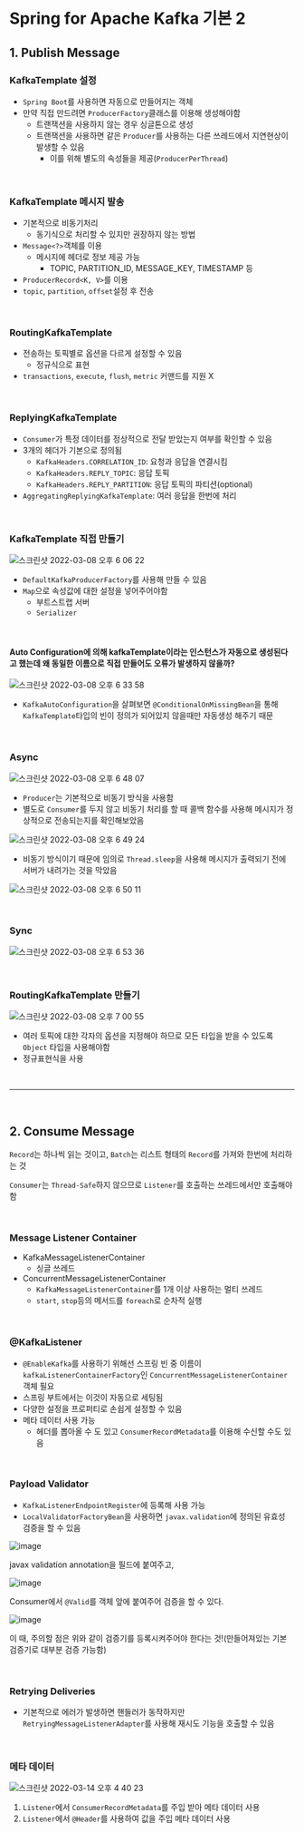 # Spring for Apache Kafka 기본 2

## 1. Publish Message

### KafkaTemplate 설정
- `Spring Boot`를 사용하면 자동으로 만들어지는 객체
- 만약 직접 만드려면 `ProducerFactory`클래스를 이용해 생성해야함
	- 트랜잭션을 사용하지 않는 경우 싱글톤으로 생성
	- 트랜잭션을 사용하면 같은 `Producer`를 사용하는 다른 쓰레드에서 지연현상이 발생할 수 있음
		- 이를 위해 별도의 속성들을 제공(`ProducerPerThread`)

<br>

### KafkaTemplate 메시지 발송
- 기본적으로 비동기처리
	- 동기식으로 처리할 수 있지만 권장하지 않는 방법
- `Message<?>`객체를 이용
	- 메시지에 헤더로 정보 제공 가능
		- TOPIC, PARTITION_ID, MESSAGE_KEY, TIMESTAMP 등
- `ProducerRecord<K, V>`를 이용
- `topic`,  `partition`,  `offset`설정 후 전송

<br>

### RoutingKafkaTemplate
- 전송하는 토픽별로 옵션을 다르게 설정할 수 있음
	- 정규식으로 표현
- `transactions`, `execute`, `flush`, `metric` 커맨드를 지원 X

<br>

### ReplyingKafkaTemplate
- `Consumer`가 특정 데이터를 정상적으로 전달 받았는지 여부를 확인할 수 있음
- 3개의 헤더가 기본으로 정의됨
	- `KafkaHeaders.CORRELATION_ID`: 요청과 응답을 연결시킴
	- `KafkaHeaders.REPLY_TOPIC`: 응답 토픽
	- `KafkaHeaders.REPLY_PARTITION`: 응답 토픽의 파티션(optional)
- `AggregatingReplyingKafkaTemplate`: 여러 응답을 한번에 처리

<br>

### KafkaTemplate 직접 만들기
![스크린샷 2022-03-08 오후 6 06 22](https://user-images.githubusercontent.com/60773356/158139462-e53348af-d640-4bdc-b4a5-1908bb260c93.png)

- `DefaultKafkaProducerFactory`를 사용해 만들 수 있음
- `Map`으로 속성값에 대한 설정을 넣어주어야함
	- 부트스트랩 서버
	- `Serializer`

<br>

#### Auto Configuration에 의해 kafkaTemplate이라는 인스턴스가 자동으로 생성된다고 했는데 왜 동일한 이름으로 직접 만들어도 오류가 발생하지 않을까?
![스크린샷 2022-03-08 오후 6 33 58](https://user-images.githubusercontent.com/60773356/158139479-a686c92a-92af-446f-b73b-f101ce98edc2.png)

- `KafkaAutoConfiguration`을 살펴보면 `@ConditionalOnMissingBean`을 통해 `KafkaTemplate`타입의 빈이 정의가 되어있지 않을때만 자동생성 해주기 때문


<br>

### Async
![스크린샷 2022-03-08 오후 6 48 07](https://user-images.githubusercontent.com/60773356/158139502-16d9022d-23fb-42af-8cf4-cc29a1456141.png)

- `Producer`는 기본적으로 비동기 방식을 사용함
- 별도로 `Consumer`를 두지 않고 비동기 처리를 할 때 콜백 함수를 사용해 메시지가 정상적으로 전송되는지를 확인해보았음

![스크린샷 2022-03-08 오후 6 49 24](https://user-images.githubusercontent.com/60773356/158139516-67a29999-7a14-4111-94d8-50e930ad4f7e.png)

- 비동기 방식이기 때문에 임의로 `Thread.sleep`을 사용해 메시지가 출력되기 전에 서버가 내려가는 것을 막았음

![스크린샷 2022-03-08 오후 6 50 11](https://user-images.githubusercontent.com/60773356/158139539-56858bba-a297-4fcf-967e-7fd397fd0eb2.png)


<br>


### Sync
![스크린샷 2022-03-08 오후 6 53 36](https://user-images.githubusercontent.com/60773356/158139564-3a0ea047-0748-4cf6-82c3-906bf2b62b1b.png)


<br>

### RoutingKafkaTemplate 만들기
![스크린샷 2022-03-08 오후 7 00 55](https://user-images.githubusercontent.com/60773356/158139573-3fff617a-306c-425e-bac8-d4844a4e1eea.png)

- 여러 토픽에 대한 각자의 옵션을 지정해야 하므로 모든 타입을 받을 수 있도록 `Object` 타입을 사용해야함
- 정규표현식을 사용

<br>


---

<br>

## 2. Consume Message

`Record`는 하나씩 읽는 것이고, `Batch`는 리스트 형태의 `Record`를 가져와 한번에 처리하는 것

`Consumer`는 `Thread-Safe`하지 않으므로 `Listener`를 호출하는 쓰레드에서만 호출해야함

<br>

### Message Listener Container
- KafkaMessageListenerContainer
	- 싱글 쓰레드
- ConcurrentMessageListenerContainer
	- `KafkaMessageListenerContainer`를 1개 이상 사용하는 멀티 쓰레드
	- `start`, `stop`등의 메서드를 `foreach`로 순차적 실행

<br>

### @KafkaListener
- `@EnableKafka`를 사용하기 위해선 스프링 빈 중 이름이 `kafkaListenerContainerFactory`인 `ConcurrentMessageListenerContainer`객체 필요
- 스프링 부트에서는 이것이 자동으로 세팅됨
- 다양한 설정을 프로퍼티로 손쉽게 설정할 수 있음
- 메타 데이터 사용 가능
	- 헤더를 뽑아올 수 도 있고 `ConsumerRecordMetadata`를 이용해 수신할 수도 있음

<br>

### Payload Validator
- `KafkaListenerEndpointRegister`에 등록해 사용 가능
-  `LocalValidatorFactoryBean`을 사용하면  `javax.validation`에 정의된 유효성 검증을 할 수 있음

![image](https://user-images.githubusercontent.com/60773356/158720701-82e77f31-5a9b-4e76-851e-308cecac54f6.png)

javax validation annotation을 필드에 붙여주고,


![image](https://user-images.githubusercontent.com/60773356/158720712-c1f995a9-cb40-417a-bd81-dd08edb174f0.png)

Consumer에서 `@Valid`를 객체 앞에 붙여주어 검증을 할 수 있다.

![image](https://user-images.githubusercontent.com/60773356/158720722-4ea4b189-99ce-4316-ba53-ead4294e625f.png)

이 때, 주의할 점은 위와 같이 검증기를 등록시켜주어야 한다는 것!(만들어져있는 기본 검증기로 대부분 검증 가능함)

<br>

### Retrying Deliveries
- 기본적으로 에러가 발생하면 핸들러가 동작하지만 `RetryingMessageListenerAdapter`를 사용해 재시도 기능을 호출할 수 있음

<br>

### 메타 데이터
![스크린샷 2022-03-14 오후 4 40 23](https://user-images.githubusercontent.com/60773356/158139608-3d5466b2-6831-4383-bbe9-7177df2ddd30.png)

1. `Listener`에서 `ConsumerRecordMetadata`를 주입 받아 메타 데이터 사용
2. `Listener`에서 `@Header`를 사용하여 값을 주입 메타 데이터 사용

<br>
